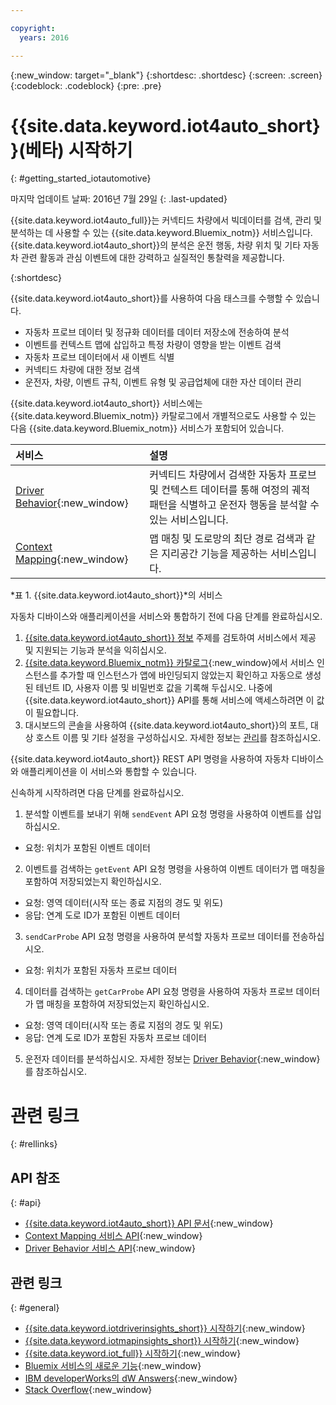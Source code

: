 ```yaml
---

copyright:
  years: 2016

---
```


{:new_window: target="_blank"}
{:shortdesc: .shortdesc}
{:screen: .screen}
{:codeblock: .codeblock}
{:pre: .pre}

# {{site.data.keyword.iot4auto_short}}(베타) 시작하기
{: #getting_started_iotautomotive}

마지막 업데이트 날짜: 2016년 7월 29일
{: .last-updated}

{{site.data.keyword.iot4auto_full}}는 커넥티드 차량에서 빅데이터를 검색, 관리 및 분석하는 데 사용할 수 있는 {{site.data.keyword.Bluemix_notm}} 서비스입니다. {{site.data.keyword.iot4auto_short}}의 분석은 운전 행동, 차량 위치 및 기타 자동차 관련 활동과 관심 이벤트에 대한 강력하고 실질적인 통찰력을 제공합니다.

{:shortdesc}

{{site.data.keyword.iot4auto_short}}를 사용하여 다음 태스크를 수행할 수 있습니다.

- 자동차 프로브 데이터 및 정규화 데이터를 데이터 저장소에 전송하여 분석
- 이벤트를 컨텍스트 맵에 삽입하고 특정 차량이 영향을 받는 이벤트 검색
- 자동차 프로브 데이터에서 새 이벤트 식별
- 커넥티드 차량에 대한 정보 검색
- 운전자, 차량, 이벤트 규칙, 이벤트 유형 및 공급업체에 대한 자산 데이터 관리


{{site.data.keyword.iot4auto_short}} 서비스에는 {{site.data.keyword.Bluemix_notm}} 카탈로그에서 개별적으로도 사용할 수 있는 다음 {{site.data.keyword.Bluemix_notm}} 서비스가 포함되어 있습니다.

|서비스|설명|
|:---|:---|
|[Driver Behavior](../IotDriverInsights/index.html){:new_window}| 커넥티드 차량에서 검색한 자동차 프로브 및 컨텍스트 데이터를 통해 여정의 궤적 패턴을 식별하고 운전자 행동을 분석할 수 있는 서비스입니다.
|[Context Mapping](../IotMapInsights/index.html){:new_window}| 맵 매칭 및 도로망의 최단 경로 검색과 같은 지리공간 기능을 제공하는 서비스입니다.
*표 1. {{site.data.keyword.iot4auto_short}}*의 서비스

자동차 디바이스와 애플리케이션을 서비스와 통합하기 전에 다음 단계를 완료하십시오.

1. [{{site.data.keyword.iot4auto_short}} 정보](iotautomotive_overview.html) 주제를 검토하여 서비스에서 제공 및 지원되는 기능과 분석을 익히십시오.
2. [{{site.data.keyword.Bluemix_notm}} 카탈로그](https://console.ng.bluemix.net/catalog/labs/){:new_window}에서 서비스 인스턴스를 추가할 때 인스턴스가 앱에 바인딩되지 않았는지 확인하고 자동으로 생성된 테넌트 ID, 사용자 이름 및 비밀번호 값을 기록해 두십시오. 나중에 {{site.data.keyword.iot4auto_short}} API를 통해 서비스에 액세스하려면 이 값이 필요합니다.
3. 대시보드의 콘솔을 사용하여 {{site.data.keyword.iot4auto_short}}의 포트, 대상 호스트 이름 및 기타 설정을 구성하십시오. 자세한 정보는 [관리](iotautomotive_admin.html)를 참조하십시오.

{{site.data.keyword.iot4auto_short}} REST API 명령을 사용하여 자동차 디바이스와 애플리케이션을 이 서비스와 통합할 수 있습니다.

신속하게 시작하려면 다음 단계를 완료하십시오.

1. 분석할 이벤트를 보내기 위해 `sendEvent` API 요청 명령을 사용하여 이벤트를 삽입하십시오.
  - 요청: 위치가 포함된 이벤트 데이터
2. 이벤트를 검색하는 `getEvent` API 요청 명령을 사용하여 이벤트 데이터가 맵 매칭을 포함하여 저장되었는지 확인하십시오.
  - 요청: 영역 데이터(시작 또는 종료 지점의 경도 및 위도)
  - 응답: 연계 도로 ID가 포함된 이벤트 데이터
3.  `sendCarProbe` API 요청 명령을 사용하여 분석할 자동차 프로브 데이터를 전송하십시오.
  - 요청: 위치가 포함된 자동차 프로브 데이터
4. 데이터를 검색하는 `getCarProbe` API 요청 명령을 사용하여 자동차 프로브 데이터가 맵 매칭을 포함하여 저장되었는지 확인하십시오.
  - 요청: 영역 데이터(시작 또는 종료 지점의 경도 및 위도)
  - 응답: 연계 도로 ID가 포함된 자동차 프로브 데이터
5. 운전자 데이터를 분석하십시오. 자세한 정보는 [Driver Behavior](../IotDriverInsights/index.html){:new_window}를 참조하십시오.

# 관련 링크
{: #rellinks}

## API 참조
{: #api}
* [{{site.data.keyword.iot4auto_short}} API 문서](http://ibm.biz/IoT4Automotive_APIdoc){:new_window}
* [Context Mapping 서비스 API](http://ibm.biz/IoTContextMapping_APIdoc){:new_window}
* [Driver Behavior 서비스 API]( http://ibm.biz/IoTDriverBehavior_APIdoc){:new_window}


## 관련 링크
{: #general}
* [{{site.data.keyword.iotdriverinsights_short}} 시작하기](../IotDriverInsights/index.html){:new_window}
* [{{site.data.keyword.iotmapinsights_short}} 시작하기](../IotMapInsights/index.html){:new_window}
* [{{site.data.keyword.iot_full}} 시작하기](https://www.ng.bluemix.net/docs/services/IoT/index.html){:new_window}
* [Bluemix 서비스의 새로운 기능](http://www.ng.bluemix.net/docs/whatsnew/index.html#services_category){:new_window}
* [IBM developerWorks의 dW Answers](https://developer.ibm.com/answers/topics/iot-for-automotive){:new_window}
* [Stack Overflow](http://stackoverflow.com/questions/tagged/iot-for-automotive){:new_window}

